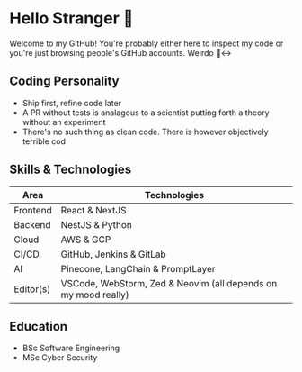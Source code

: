 # Hello Stranger 👀
Welcome to my GitHub! You're probably either here to inspect my code or you're just browsing people's GitHub accounts. Weirdo 🙂‍↔️

## Coding Personality
- Ship first, refine code later
- A PR without tests is analagous to a scientist putting forth a theory without an experiment
- There's no such thing as clean code. There is however objectively terrible cod

## Skills & Technologies

|Area            |Technologies                   | 
|----------------|-------------------------------|
|Frontend|React & NextJS|
|Backend|NestJS & Python|
|Cloud          |AWS & GCP|
|CI/CD|GitHub, Jenkins & GitLab
|AI|Pinecone, LangChain & PromptLayer
|Editor(s)|VSCode, WebStorm, Zed & Neovim (all depends on my mood really)

## Education
- BSc Software Engineering
- MSc Cyber Security
